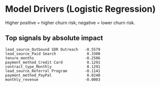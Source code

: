 # Model Drivers (Logistic Regression)

Higher positive = higher churn risk; negative = lower churn risk.

## Top signals by absolute impact
```
lead_source_Outbound SDR Outreach   -0.5579
lead_source_Paid Search              0.3300
tenure_months                       -0.2506
payment_method_Credit Card           0.1291
contract_type_Monthly                0.1291
lead_source_Referral Program        -0.1141
payment_method_PayPal                0.0248
monthly_revenue                     -0.0003
```
